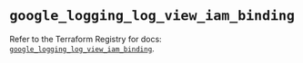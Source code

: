 # `google_logging_log_view_iam_binding`

Refer to the Terraform Registry for docs: [`google_logging_log_view_iam_binding`](https://registry.terraform.io/providers/hashicorp/google-beta/6.49.2/docs/resources/google_logging_log_view_iam_binding).
